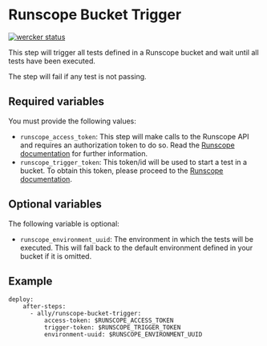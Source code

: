 # Runscope Bucket Trigger

[![wercker status](https://app.wercker.com/status/34a92c184740e9422f15281f92288d07/s/master "wercker status")](https://app.wercker.com/project/bykey/34a92c184740e9422f15281f92288d07)

This step will trigger all tests defined in a Runscope bucket and wait
until all tests have been executed.

The step will fail if any test is not passing.

## Required variables

You must provide the following values:

* `runscope_access_token`: This step will make calls to the Runscope API and
requires an authorization token to do so. Read the [Runscope documentation](https://www.runscope.com/docs/api/authentication)
for further information.
* `runscope_trigger_token`: This token/id will be used to start a test in a
bucket. To obtain this token, please proceed to the [Runscope documentation](https://www.runscope.com/docs/api-testing/integrations).

## Optional variables

The following variable is optional:

* `runscope_environment_uuid`: The environment in which the tests will be executed.
This will fall back to the default environment defined in your bucket if it is omitted.

## Example

```
deploy:
    after-steps:
      - ally/runscope-bucket-trigger:
          access-token: $RUNSCOPE_ACCESS_TOKEN
          trigger-token: $RUNSCOPE_TRIGGER_TOKEN
          environment-uuid: $RUNSCOPE_ENVIRONMENT_UUID
```